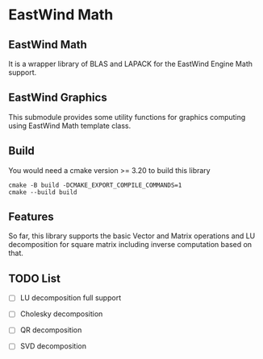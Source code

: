 # EastWind Math

## EastWind Math

It is a wrapper library of BLAS and LAPACK for the EastWind Engine Math support.

## EastWind Graphics

This submodule provides some utility functions for graphics computing using EastWind Math template class.

## Build
You would need a cmake version >= 3.20 to build this library
```shell
cmake -B build -DCMAKE_EXPORT_COMPILE_COMMANDS=1
cmake --build build
```

## Features
So far, this library supports the basic Vector and Matrix operations and LU decomposition for square matrix including inverse computation based on that.

## TODO List
- [ ] LU decomposition full support 
- [ ] Cholesky decomposition 
- [ ] QR decomposition
- [ ] SVD decomposition
        
